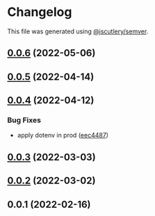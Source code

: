 # Changelog

This file was generated using [@jscutlery/semver](https://github.com/jscutlery/semver).

## [0.0.6](https://github.com/SiaFoundation/web/compare/asset-server-0.0.5...asset-server-0.0.6) (2022-05-06)



## [0.0.5](https://github.com/SiaFoundation/web/compare/asset-server-0.0.4...asset-server-0.0.5) (2022-04-14)



## [0.0.4](https://github.com/SiaFoundation/web/compare/asset-server-0.0.3...asset-server-0.0.4) (2022-04-12)


### Bug Fixes

* apply dotenv in prod ([eec4487](https://github.com/SiaFoundation/web/commit/eec44878e7de76144860097e20244b42ae629fae))



## [0.0.3](https://github.com/SiaFoundation/web/compare/asset-server-0.0.2...asset-server-0.0.3) (2022-03-03)



## [0.0.2](https://github.com/SiaFoundation/web/compare/asset-server-0.0.1...asset-server-0.0.2) (2022-03-02)



## 0.0.1 (2022-02-16)
